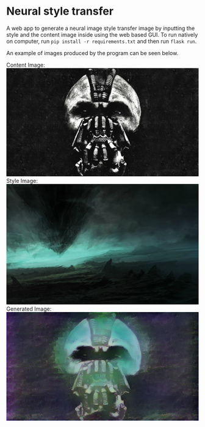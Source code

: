 # Neural style transfer
A web app to generate a neural image style transfer image by inputting the style and the content image inside using the web based GUI. To run natively on computer, run `pip install -r requirements.txt` and then run `flask run`.

An example of images produced by the program can be seen below.

Content Image: ![](images/contentfile.png)
Style Image: ![](images/stylefile.png)
Generated Image: ![](images/result.png)
